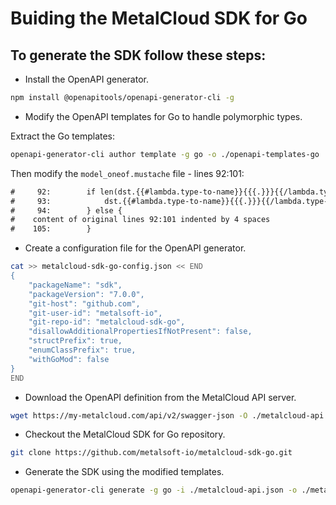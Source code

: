 # Buiding the MetalCloud SDK for Go

## To generate the SDK follow these steps:

* Install the OpenAPI generator.

```bash
npm install @openapitools/openapi-generator-cli -g
```

* Modify the OpenAPI templates for Go to handle polymorphic types.

Extract the Go templates:

```bash
openapi-generator-cli author template -g go -o ./openapi-templates-go
```

Then modify the `model_oneof.mustache` file - lines 92:101:

```diff
#     92:        if len(dst.{{#lambda.type-to-name}}{{{.}}}{{/lambda.type-to-name}}.AdditionalProperties) > 0 {
#     93:            dst.{{#lambda.type-to-name}}{{{.}}}{{/lambda.type-to-name}} = nil
#     94:        } else {
#    content of original lines 92:101 indented by 4 spaces
#    105:        }
```

* Create a configuration file for the OpenAPI generator.

```bash
cat >> metalcloud-sdk-go-config.json << END
{
    "packageName": "sdk",
    "packageVersion": "7.0.0",
    "git-host": "github.com",
    "git-user-id": "metalsoft-io",
    "git-repo-id": "metalcloud-sdk-go",
    "disallowAdditionalPropertiesIfNotPresent": false,
    "structPrefix": true,
    "enumClassPrefix": true,
    "withGoMod": false
}
END
```

* Download the OpenAPI definition from the MetalCloud API server.

```bash
wget https://my-metalcloud.com/api/v2/swagger-json -O ./metalcloud-api.json --no-check-certificate
```

* Checkout the MetalCloud SDK for Go repository.

```bash
git clone https://github.com/metalsoft-io/metalcloud-sdk-go.git
```

* Generate the SDK using the modified templates.

```bash
openapi-generator-cli generate -g go -i ./metalcloud-api.json -o ./metalcloud-sdk-go -c ./metalcloud-sdk-go-config.json --git-user-id=metalsoft-io --git-repo-id=metalcloud-sdk-go -t ./openapi-templates-go
```
